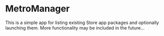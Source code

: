 # MetroManager

This is a simple app for listing existing Store app packages and optionally launching them.
More functionality may be included in the future...
